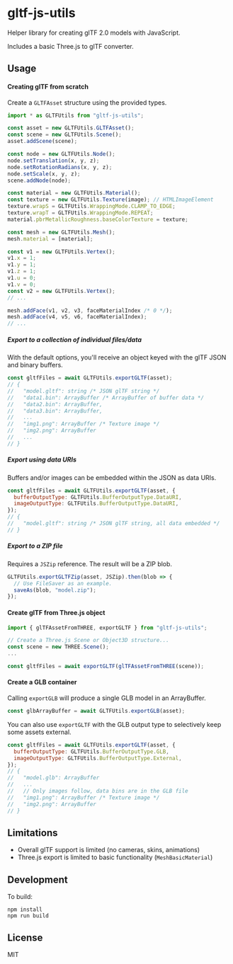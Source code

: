 gltf-js-utils
=============

Helper library for creating glTF 2.0 models with JavaScript.

Includes a basic Three.js to glTF converter.

## Usage

#### Creating glTF from scratch

Create a `GLTFAsset` structure using the provided types.

```javascript
import * as GLTFUtils from "gltf-js-utils";

const asset = new GLTFUtils.GLTFAsset();
const scene = new GLTFUtils.Scene();
asset.addScene(scene);

const node = new GLTFUtils.Node();
node.setTranslation(x, y, z);
node.setRotationRadians(x, y, z);
node.setScale(x, y, z);
scene.addNode(node);

const material = new GLTFUtils.Material();
const texture = new GLTFUtils.Texture(image); // HTMLImageElement
texture.wrapS = GLTFUtils.WrappingMode.CLAMP_TO_EDGE;
texture.wrapT = GLTFUtils.WrappingMode.REPEAT;
material.pbrMetallicRoughness.baseColorTexture = texture;

const mesh = new GLTFUtils.Mesh();
mesh.material = [material];

const v1 = new GLTFUtils.Vertex();
v1.x = 1;
v1.y = 1;
v1.z = 1;
v1.u = 0;
v1.v = 0;
const v2 = new GLTFUtils.Vertex();
// ...

mesh.addFace(v1, v2, v3, faceMaterialIndex /* 0 */);
mesh.addFace(v4, v5, v6, faceMaterialIndex);
// ...
```

##### Export to a collection of individual files/data

With the default options, you'll receive an object keyed with the glTF JSON and binary buffers.

```javascript
const gltfFiles = await GLTFUtils.exportGLTF(asset);
// {
//   "model.gltf": string /* JSON glTF string */
//   "data1.bin": ArrayBuffer /* ArrayBuffer of buffer data */
//   "data2.bin": ArrayBuffer,
//   "data3.bin": ArrayBuffer,
//   ...
//   "img1.png": ArrayBuffer /* Texture image */
//   "img2.png": ArrayBuffer
//   ...
// }
```

##### Export using data URIs

Buffers and/or images can be embedded within the JSON as data URIs.

```javascript
const gltfFiles = await GLTFUtils.exportGLTF(asset, {
  bufferOutputType: GLTFUtils.BufferOutputType.DataURI,
  imageOutputType: GLTFUtils.BufferOutputType.DataURI,
});
// {
//   "model.gltf": string /* JSON glTF string, all data embedded */
// }
```

##### Export to a ZIP file

Requires a `JSZip` reference. The result will be a ZIP blob.

```javascript
GLTFUtils.exportGLTFZip(asset, JSZip).then(blob => {
  // Use FileSaver as an example.
  saveAs(blob, "model.zip");
});
```

#### Create glTF from Three.js object

```javascript
import { glTFAssetFromTHREE, exportGLTF } from "gltf-js-utils";

// Create a Three.js Scene or Object3D structure...
const scene = new THREE.Scene();
...

const gltfFiles = await exportGLTF(glTFAssetFromTHREE(scene));
```

#### Create a GLB container

Calling `exportGLB` will produce a single GLB model in an ArrayBuffer.

```javascript
const glbArrayBuffer = await GLTFUtils.exportGLB(asset);
```

You can also use `exportGLTF` with the GLB output type to selectively keep some assets external.

```javascript
const gltfFiles = await GLTFUtils.exportGLTF(asset, {
  bufferOutputType: GLTFUtils.BufferOutputType.GLB,
  imageOutputType: GLTFUtils.BufferOutputType.External,
});
// {
//   "model.glb": ArrayBuffer
//   ...
//   // Only images follow, data bins are in the GLB file
//   "img1.png": ArrayBuffer /* Texture image */
//   "img2.png": ArrayBuffer
// }
```

## Limitations

* Overall glTF support is limited (no cameras, skins, animations)
* Three.js export is limited to basic functionality (`MeshBasicMaterial`)

## Development

To build:

    npm install
    npm run build

## License

MIT
